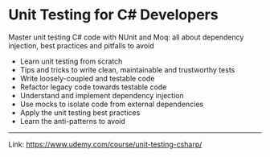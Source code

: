 # Unit Testing for C# Developers

Master unit testing C# code with NUnit and Moq: all about dependency injection, best practices and pitfalls to avoid

- Learn unit testing from scratch
- Tips and tricks to write clean, maintainable and trustworthy tests
- Write loosely-coupled and testable code
- Refactor legacy code towards testable code
- Understand and implement dependency injection
- Use mocks to isolate code from external dependencies
- Apply the unit testing best practices
- Learn the anti-patterns to avoid

---

Link: https://www.udemy.com/course/unit-testing-csharp/
